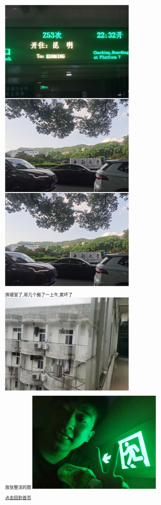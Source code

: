 <img src="./IMG_20230622_215035.jpg" width="400px">
<img src="./IMG_20230626_174031.jpg" width="400px">
<img src="./IMG_20230626_174031.jpg" width="400px">

换寝室了,哥几个搬了一上午,累坏了
<img src="./IMG_20230628_181854.jpg" width="400px">

放张整活的图
<img src="./IMG_20230628_210901.jpg" width="400px">

[点击回到首页](../README.md)